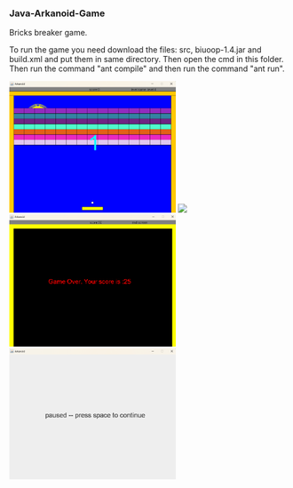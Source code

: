 ### Java-Arkanoid-Game
Bricks breaker game.

To run the game you need download the files: src, biuoop-1.4.jar and build.xml and put them in same directory.
Then open the cmd in this folder.
Then run the command "ant compile" and then run the command "ant run".


<img src="https://github.com/Yosef-Perelman/Java-Arkanoid-Game/blob/master/images/Screenshot%202024-06-07%20113654.png" width="300">

<img src="https://github.com/Yosef-Perelman/Java-Arkanoid-Game/assets/72888832/0f09898d-02ad-4176-b214-f771ead1f227" width="300">

<img src="https://github.com/Yosef-Perelman/Java-Arkanoid-Game/blob/master/images/Screenshot%202024-06-07%20113727.png" width="300">

<img src="https://github.com/Yosef-Perelman/Java-Arkanoid-Game/blob/master/images/Screenshot%202024-06-07%20113839.png" width="300">
